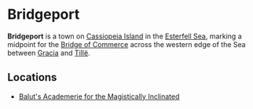 # Bridgeport

**Bridgeport** is a town on [Cassiopeia Island](../../../../ch-4-esterfell-gazetteer/lenya/esterfell-sea/cassiopeia-island.md) in the [Esterfell Sea](../../../../ch-4-esterfell-gazetteer/lenya/esterfell-sea/esterfell-sea.md), marking a midpoint for the [Bridge of Commerce](../road-of-commerce.md) across the western edge of the Sea between [Gracia](../gracia.md) and [Tillë](../tille.md).

## Locations

- [Balut's Academerie for the Magistically Inclinated](../../../../ch-2-people-of-mote/organizations/baluts-academerie/baluts-academerie.md)
